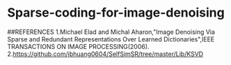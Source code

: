 # Sparse-coding-for-image-denoising


##REFERENCES
1.Michael Elad  and  Michal Aharon,"Image Denoising Via Sparse and Redundant Representations Over Learned Dictionaries",IEEE TRANSACTIONS ON IMAGE PROCESSING(2006).        
2.https://github.com/jbhuang0604/SelfSimSR/tree/master/Lib/KSVD
